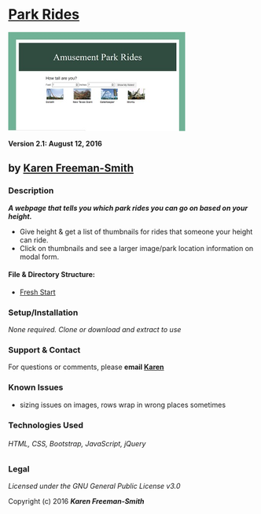 
# [Park Rides](http://karenfreemansmith.github.io/park)
![project screenshot](/img/screenshot.jpg)

__Version 2.1: August 12, 2016__
## by [Karen Freeman-Smith](http://karenfreemansmith.github.io)

### Description
__*A webpage that tells you which park rides you can go on based on your height.*__

* Give height & get a list of thumbnails for rides that someone your height can ride.
* Click on thumbnails and see a larger image/park location information on modal form.

#### File & Directory Structure:
* [Fresh Start](https://github.com/karenfreemansmith/freshstart)

### Setup/Installation
*None required. Clone or download and extract to use*

### Support & Contact
For questions or comments, please __email [Karen](karenfreemansmith@gmail.com)__

### Known Issues
* sizing issues on images, rows wrap in wrong places sometimes

### Technologies Used
###### HTML, CSS, Bootstrap, JavaScript, jQuery

### Legal
*Licensed under the GNU General Public License v3.0*

Copyright (c) 2016 **_Karen Freeman-Smith_**
